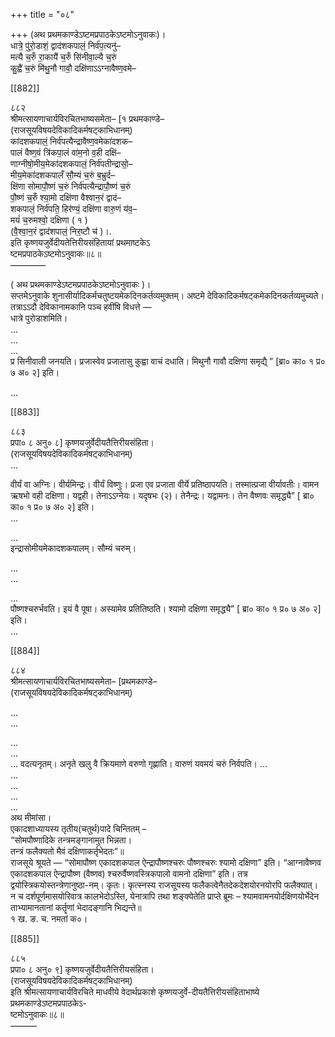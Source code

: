 +++
title = "०८"

+++
(अथ प्रथमकाण्डेऽष्टमप्रपाठकेऽष्टमोऽनुवाकः)।  
धात्रे॒ पु॑रो॒डाशं॒ द्वाद॑शकपालं॒ निर्व॑प॒त्यनु॑–  
मत्यै च॒रुँ रा॒कायै॑ च॒रुँ सि॑नीवा॒ल्यै च॒रुं  
कु॒ह्वै॑ च॒रुं मि॑थु॒नौ गावौ॒ दक्षि॑णाऽऽग्नावैष्ण॒वमे–

[[882]]

८८२  
श्रीमत्सायणाचार्यविरचितभाष्यसमेता– [१ प्रथमकाण्डे–  
(राजसूयविषयदेविकादिकर्मषट्काभिधानम्)  
का॑दशकपालं॒ निर्व॑पत्यैन्द्रावैष्ण॒वमेका॑दशक–  
पालं वैष्ण॒वं त्रि॑कपा॒लं वा॑म॒नो व॒ही दक्षि॑–  
णाग्नीषो॒मीय॒मेका॑दशकपालं॒ निर्व॑पतीन्द्रासो॒–  
मीय॒मेका॑दशकपालँ सौ॒म्यं च॒रुं ब॒भ्रुर्द–  
क्षि॑णा सोमापौ॒ष्णं च॒रुं निर्व॑पत्यैन्द्रापौ॒ष्णं च॒रुं  
पौ॒ष्णं च॒रुँ श्या॒मो दक्षि॑णा वैश्वान॒रं द्वाद॑–  
शकपालं॒ निर्व॑पति॒ हिर॑ण्यं॒ दक्षि॑णा वारु॒णं य॑व॒–  
मयं॑ च॒रुमश्वो॒ दक्षिणा ( १ )  
(वै॒श्वा॒न॒रं द्वाद॑शपालं॒ निर॒ष्टौ च॑ )।.  
इति कृष्णयजुर्वेदीयतेत्तिरीयसंहितायां प्रथमाष्टकेऽ  
ष्टमप्रपाठकेऽष्टमोऽनुवाकः॥८॥  
––––––––

( अथ प्रथमकाण्डेऽष्टमप्रपाठकेऽष्टमोऽनुवाकः )।  
सप्तमेऽनुवाके शुनासीर्यादिकर्मचतुष्टयमेकदिनकर्तव्यमुक्तम्। अष्टमे देविकादिकर्मषट्कमेकदिनकर्तव्यमुच्यते।  
तत्राऽऽदौ देविकानामकानि पञ्च हवींषि विधत्ते —  
धात्रे पुरोडाशमिति।  
...  
...  
...   
प्र सिनीवाली जनयति। प्रजास्वेव प्रजातासु कुह्वा वाचं दधाति। मिथुनौ गावौ दक्षिणा समृद्यै् ” [ब्रा० का० १ प्र० ७ अ० २] इति। 

... 

[[883]]

८८३  
प्रपा० ८ अनु० ८] कृष्णयजुर्वेदीयतैत्तिरीयसंहिता।  
(राजसूयविषयदेविकादिकर्मषट्काभिधानम्)  
...   

वीर्यं वा अग्निः। वीर्यमिन्द्रः। वीर्यं विष्णुः। प्रजा एव प्रजाता वीर्ये प्रतिष्ठापयति। तस्मात्प्रजा वीर्यावतीः। वामन ऋषभो वही दक्षिणा। यद्वही। तेनाऽऽग्नेयः। यदृषभः (२)। तेनैन्द्रः। यद्वामनः। तेन वैष्णवः समृद्ध्यै” [ ब्रा० का० १ प्र० ७ अ० २] इति।  
...  

...  
इन्द्रासोमीयमेकादशकपालम्। सौम्यं चरुम्। 

...  
...  

...  
पौष्णश्चरुर्भवति। इयं वै पूषा। अस्यामेव प्रतितिष्ठति। श्यामो दक्षिणा समृद्ध्यै” [ ब्रा० का० १ प्र० ७ अ० २] इति।  
...  

[[884]]

८८४  
श्रीमत्सायणाचार्यविरचितभाष्यसमेता– [प्रथमकाण्डे–  
(राजसूयविषयदेविकादिकर्मषट्काभिधानम्)  

...  
...  

...  
...  
...  वदत्यनृतम्। अनृते खलु वै क्रियमाणे वरुणो गृह्णाति। वारुणं यवमयं चरुं निर्वपति।
...    
...  
...  
...  
...  
अथ मीमांसा।  
एकादशाध्यायस्य तृतीय(चतुर्थ)पादे चिन्तितम् –  
“सोमपौष्णादिके तन्त्रमङ्गानामुत भिन्नता।  
तन्त्रं फलैक्यतो मैवं दक्षिणाकर्तृभेदतः”॥  
राजसूये श्रूयते — “सोमापौष्ण एकादशकपाल ऐन्द्रापौष्णश्चरुः पौष्णश्चरुः श्यामो दक्षिणा” इति। “आग्नावैष्णव एकादशकपाल ऐन्द्रापौष्ण (वैष्णव) श्चरुर्वैष्णवस्त्रिकपालो वामनो दक्षिणा” इति। तत्र द्वयोस्त्रिकयोस्तन्त्रेणानुष्ठा-नम्। कृतः। कृत्स्नस्य राजसूयस्य फलैकत्वेनैतदेकदेशयोरनयोरपि फलैक्यात्। न च दर्शपूर्णमासयोरिवात्र कालभेदोऽस्ति, येनात्रापि तथा शङ्क्येतेति प्राप्ते ब्रूमः – श्यामवामनयोर्दक्षिणयोर्भेदेन ताभ्यामानतानां कर्तॄणां भेदादङ्गानि भिद्यन्ते॥  
१ ख. ङ. च. नमतां क०।

[[885]]

८८५  
प्रपा० ८ अनु० ९] कृष्णयजुर्वेदीयतैत्तिरीयसंहिता।  
(राजसूयविषयदेविकादिकर्मषट्काभिधानम्)  
इति श्रीमत्सायणाचार्यविरचिते माधवीये वेदार्थप्रकाशे कृष्णयजुर्वे-दीयतैत्तिरीयसंहिताभाष्ये प्रथमकाण्डेऽष्टमप्रपाठकेऽ-  
ष्टमोऽनुवाकः॥८॥  
––––––  

